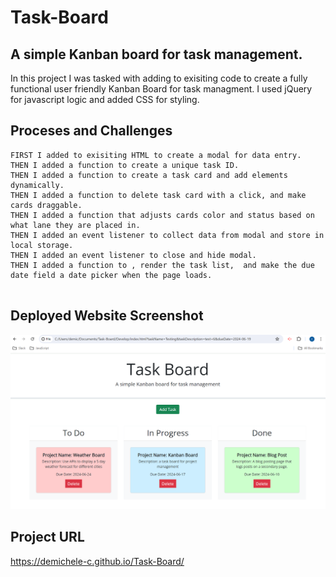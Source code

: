 # Task-Board

## A simple Kanban board for task management.
In this project I was tasked with adding to exisiting code to create a fully functional user friendly Kanban Board for task managment. I used jQuery for javascript logic and added CSS for styling. 
## Proceses and Challenges 

```
FIRST I added to exisiting HTML to create a modal for data entry.
THEN I added a function to create a unique task ID.
THEN I added a function to create a task card and add elements dynamically.
THEN I added a function to delete task card with a click, and make cards draggable.
THEN I added a function that adjusts cards color and status based on what lane they are placed in.
THEN I added an event listener to collect data from modal and store in local storage.
THEN I added an event listener to close and hide modal.
THEN I added a function to , render the task list,  and make the due date field a date picker when the page loads.


```
## Deployed Website Screenshot

![Deployed Website](Screenshot/Kanban-Board.png)


## Project URL
https://demichele-c.github.io/Task-Board/

